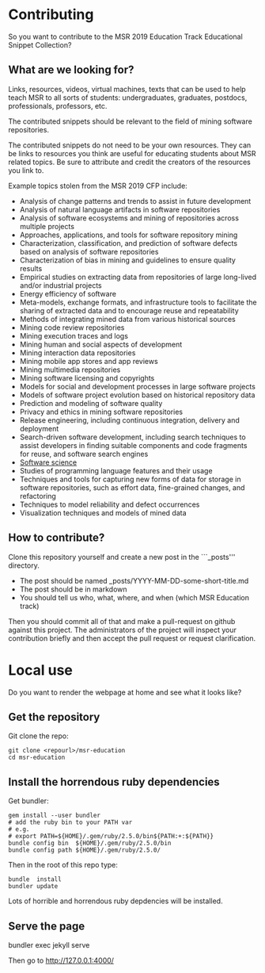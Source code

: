 # Contributing

So you want to contribute to the MSR 2019 Education Track Educational Snippet Collection?

## What are we looking for?

Links, resources, videos, virtual machines, texts that can be used to help teach MSR to all sorts of students: undergraduates, graduates, postdocs, professionals, professors, etc.

The contributed snippets should be relevant to the field of mining software repositories.

The contributed snippets do not need to be your own resources. They can be links to resources you think are useful for educating students about MSR related topics. Be sure to attribute and credit the creators of the resources you link to.

Example topics stolen from the MSR 2019 CFP include:

* Analysis of change patterns and trends to assist in future development
* Analysis of natural language artifacts in software repositories
* Analysis of software ecosystems and mining of repositories across multiple projects
* Approaches, applications, and tools for software repository mining
* Characterization, classification, and prediction of software defects based on analysis of software repositories
* Characterization of bias in mining and guidelines to ensure quality results
* Empirical studies on extracting data from repositories of large long-lived and/or industrial projects
* Energy efficiency of software
* Meta-models, exchange formats, and infrastructure tools to facilitate the sharing of extracted data and to encourage reuse and repeatability
* Methods of integrating mined data from various historical sources
* Mining code review repositories
* Mining execution traces and logs
* Mining human and social aspects of development
* Mining interaction data repositories
* Mining mobile app stores and app reviews
* Mining multimedia repositories
* Mining software licensing and copyrights
* Models for social and development processes in large software projects
* Models of software project evolution based on historical repository data
* Prediction and modeling of software quality
* Privacy and ethics in mining software repositories
* Release engineering, including continuous integration, delivery and deployment
* Search-driven software development, including search techniques to assist developers in finding suitable components and code fragments for reuse, and software search engines
* [Software science](http://softwareprocess.es/blog/blog/2018/06/18/software-science-and-empirical-software-engineering/)
* Studies of programming language features and their usage
* Techniques and tools for capturing new forms of data for storage in software repositories, such as effort data, fine-grained changes, and refactoring
* Techniques to model reliability and defect occurrences
* Visualization techniques and models of mined data

## How to contribute?

Clone this repository yourself and create a new post in the ```_posts'''  directory.

* The post should be named _posts/YYYY-MM-DD-some-short-title.md 
* The post should be in markdown
* You should tell us who, what, where, and when (which MSR Education track)

Then you should commit all of that and make a pull-request on github against
this project. The administrators of the project will inspect your contribution
briefly and then accept the pull request or request clarification.

# Local use

Do you want to render the webpage at home and see what it looks like?

## Get the repository

Git clone the repo:

    git clone <repourl>/msr-education
    cd msr-education

## Install the horrendous ruby dependencies

Get bundler:

    gem install --user bundler
    # add the ruby bin to your PATH var
    # e.g.
    # export PATH=${HOME}/.gem/ruby/2.5.0/bin${PATH:+:${PATH}}
    bundle config bin  ${HOME}/.gem/ruby/2.5.0/bin
    bundle config path ${HOME}/.gem/ruby/2.5.0/

Then in the root of this repo type:

    bundle  install
    bundler update

Lots of horrible and horrendous ruby depdencies will be installed.

## Serve the page

   bundler exec jekyll serve 

Then go to http://127.0.0.1:4000/
